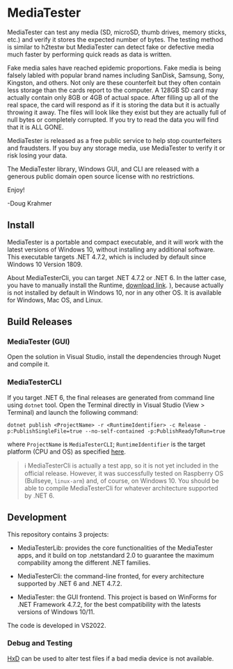 # MediaTester

MediaTester can test any media (SD, microSD, thumb drives, memory sticks, etc.) and verify it stores the expected number of bytes. The testing method is similar to h2testw but MediaTester can detect fake or defective media much faster by performing quick reads as data is written.

Fake media sales have reached epidemic proportions. Fake media is being falsely labled with popular brand names including SanDisk, Samsung, Sony, Kingston, and others. Not only are these counterfeit but they often contain less storage than the cards report to the computer. A 128GB SD card may actually contain only 8GB or 4GB of actual space. After filling up all of the real space, the card will respond as if it is storing the data but it is actually throwing it away. The files will look like they exist but they are actually full of null bytes or completely corrupted. If you try to read the data you will find that it is ALL GONE.

MediaTester is released as a free public service to help stop counterfeiters and fraudsters. If you buy any storage media, use MediaTester to verify it or risk losing your data.

The MediaTester library, Windows GUI, and CLI are released with a generous public domain open source license with no restrictions.

Enjoy!

-Doug Krahmer

## Install

MediaTester is a portable and compact executable, and it will work with the latest versions of Windows 10, without installing any additional software. This executable targets .NET 4.7.2, which is included by default since Windows 10 Version 1809. 

About MediaTesterCli, you can target .NET 4.7.2 or .NET 6. In the latter case, you have to manually install the Runtime, [download link](https://dotnet.microsoft.com/en-us/download/dotnet/6.0). ), because actually is not installed by default in Windows 10, nor in any other OS. It is available for Windows, Mac OS, and Linux.

## Build Releases

### MediaTester (GUI)

Open the solution in Visual Studio, install the dependencies through Nuget and compile it.

### MediaTesterCLI

If you target .NET 6, the final releases are generated from command line using `dotnet` tool. Open the Terminal directly in Visual Studio (View > Terminal) and launch the following command:

    dotnet publish <ProjectName> -r <RuntimeIdentifier> -c Release -p:PublishSingleFile=true --no-self-contained -p:PublishReadyToRun=true

where `ProjectName` is `MediaTesterCLI`; `RuntimeIdentifier` is the target platform (CPU and OS) as specified [here](https://docs.microsoft.com/en-us/dotnet/core/rid-catalog).

> :information_source: MediaTesterCli is actually a test app, so it is not yet included in the official release. However, it was successfully tested on Raspberry OS (Bullseye, `linux-arm`) and, of course, on Windows 10. You should be able to compile MediaTesterCli for whatever architecture supported by .NET 6.

## Development

This repository contains 3 projects:

- MediaTesterLib: provides the core functionalities of the MediaTester apps, and it build on top .netstandard 2.0 to guarantee the maximum compability among the different .NET families.

- MediaTesterCli: the command-line fronted, for every architecture supported by .NET 6 and .NET 4.7.2.

- MediaTester: the GUI frontend. This project is based on WinForms for .NET Framework 4.7.2, for the best compatibility with the latests versions of Windows 10/11.

The code is developed in VS2022.

### Debug and Testing

[HxD](https://mh-nexus.de/en/hxd/) can be used to alter test files if a bad media device is not available.
